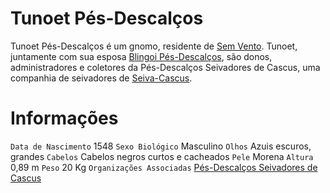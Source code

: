 <!-- TITLE: Tunoet Pés-Descalços -->
<!-- SUBTITLE: Visão geral sobre Tunoet Pés-Descalços -->

# Tunoet Pés-Descalços
Tunoet Pés-Descalços é um gnomo, residente de [Sem Vento](http://localhost/lugares/plano-material/drafeon/sudeste-de-drafeon/sem-vento#sem-vento). Tunoet, juntamente com sua esposa [Blingoi Pés-Descalços](http://localhost/individuos/blingoi-pes-descalcos#blingoi-pes-descalcos), são donos, administradores e coletores da Pés-Descalços Seivadores de Cascus, uma companhia de seivadores de [Seiva-Cascus](http://localhost/fauna-e-flora/pe-cascus#pe-cascus).

# Informações
`Data de Nascimento` 1548 
`Sexo Biológico` Masculino
`Olhos` Azuis escuros, grandes
`Cabelos` Cabelos negros curtos e cacheados
`Pele` Morena
`Altura` 0,89 m
`Peso` 20 Kg
`Organizações Associadas` [Pés-Descalços Seivadores de Cascus](http://localhost/faccoes/faccoes-independentes/pes-descalcos-seivadores-de-cascus#pes-descalcos-seivadores-de-cascus)

